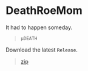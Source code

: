 # DeathRoeMom

It had to happen someday.

> `µDEATH`

Download the latest `Release`.

>[zip](https://github.com/PersonHood/DeathRowMom/archive/refs/tags/v1.6.zip)

